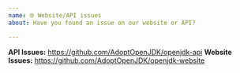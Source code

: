 ```yaml
---
name: 🌐 Website/API issues
about: Have you found an issue on our website or API?

---
```


**API Issues:** https://github.com/AdoptOpenJDK/openjdk-api
**Website Issues:** https://github.com/AdoptOpenJDK/openjdk-website
